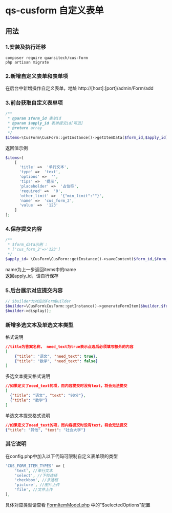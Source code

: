# qs-cusform 自定义表单

## 用法
### 1.安装及执行迁移
```shell script
composer require quansitech/cus-form
php artisan migrate
```
### 2.新增自定义表单和表单项
在后台中新增操作自定义表单，地址 http://[host]:[port]/admin/Form/add <br>

### 3.前台获取自定义表单项
```php
/**
 * @param $form_id 表单id
 * @param $apply_id 表单提交id[可选]
 * @return array
 */
$items=\CusForm\CusForm::getInstance()->getItemData($form_id,$apply_id);
```
返回值示例
```php
$items=[
    [
      'title' =>  '单行文本',
      'type' =>  'text',
      'options' =>  '', 
      'tips' =>  '提示',
      'placeholder' =>  '占位符', 
      'required' =>  '0',
      'other_limit' =>  '{"min_limit":""}', 
      'name' =>  'cus_form_2',
      'value' =>  '123' 
    ]
];
```

### 4.保存提交内容
```php
/**
 * $form_data示例 :
 * ['cus_form_2'=>'123']
 */
$apply_id= \CusForm\CusForm::getInstance()->saveContent($form_id,$form_data);
```
name为上一步返回items中的name <br>
返回apply_id，请自行保存

### 5.后台展示对应提交内容
```php
// $builder为对应的FormBuilder
$builder=\CusForm\CusForm::getInstance()->generateFormItem($builder,$form_id,$apply_id);
$builder->display();
```

### 新增多选文本及单选文本类型
格式说明
```json
//title为答案名称， need_text为true表示点选后必须填写额外的内容
[
    {"title": "语文", "need_text": true},
    {"title": "数学", "need_text": false}
]
```

多选文本提交格式说明
```json
//如果定义了need_text的项，而内容提交时没有text，将会无法提交
[
  {"title": "语文", "text": "90分"},
  {"title": "数学"}
]
```

单选文本提交格式说明
```json
//如果定义了need_text的项，而内容提交时没有text，将会无法提交
{"title": "其他", "text": "社会大学"}
```

### 其它说明
在config.php中加入以下代码可限制自定义表单项的类型
```php
'CUS_FORM_ITEM_TYPES' => [
    'text', //单行文本
    'select', //下拉选择
    'checkbox', //多选框
    'picture', //图片上传
    'file', //文件上传
],
```
具体对应类型请查看 [FormItemModel.php](https://github.com/quansitech/qs-cusform/blob/master/src/Model/FormItemModel.php) 中的"$selectedOptions"配置